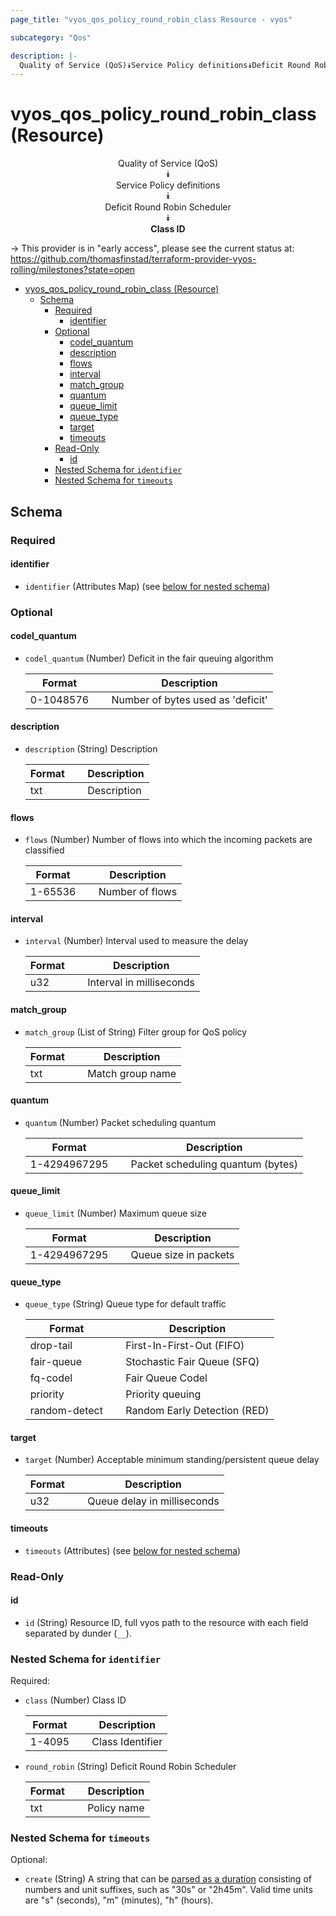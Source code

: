 ```yaml
---
page_title: "vyos_qos_policy_round_robin_class Resource - vyos"

subcategory: "Qos"

description: |-
  Quality of Service (QoS)⯯Service Policy definitions⯯Deficit Round Robin Scheduler⯯Class ID
---
```


# vyos_qos_policy_round_robin_class (Resource)
<center>

Quality of Service (QoS)  
⯯  
Service Policy definitions  
⯯  
Deficit Round Robin Scheduler  
⯯  
**Class ID**


</center>

-> This provider is in "early access", please see the current status at: https://github.com/thomasfinstad/terraform-provider-vyos-rolling/milestones?state=open

<!--TOC-->

- [vyos_qos_policy_round_robin_class (Resource)](#vyos_qos_policy_round_robin_class-resource)
  - [Schema](#schema)
    - [Required](#required)
      - [identifier](#identifier)
    - [Optional](#optional)
      - [codel_quantum](#codel_quantum)
      - [description](#description)
      - [flows](#flows)
      - [interval](#interval)
      - [match_group](#match_group)
      - [quantum](#quantum)
      - [queue_limit](#queue_limit)
      - [queue_type](#queue_type)
      - [target](#target)
      - [timeouts](#timeouts)
    - [Read-Only](#read-only)
      - [id](#id)
    - [Nested Schema for `identifier`](#nested-schema-for-identifier)
    - [Nested Schema for `timeouts`](#nested-schema-for-timeouts)

<!--TOC-->

<!-- schema generated by tfplugindocs -->
## Schema

### Required

#### identifier
- `identifier` (Attributes Map) (see [below for nested schema](#nestedatt--identifier))

### Optional

#### codel_quantum
- `codel_quantum` (Number) Deficit in the fair queuing algorithm

    |  Format     &emsp;|  Description                        |
    |-------------|-------------------------------------|
    |  0-1048576  &emsp;|  Number of bytes used as &#39;deficit&#39;  |
#### description
- `description` (String) Description

    |  Format  &emsp;|  Description  |
    |----------|---------------|
    |  txt     &emsp;|  Description  |
#### flows
- `flows` (Number) Number of flows into which the incoming packets are classified

    |  Format   &emsp;|  Description      |
    |-----------|-------------------|
    |  1-65536  &emsp;|  Number of flows  |
#### interval
- `interval` (Number) Interval used to measure the delay

    |  Format  &emsp;|  Description               |
    |----------|----------------------------|
    |  u32     &emsp;|  Interval in milliseconds  |
#### match_group
- `match_group` (List of String) Filter group for QoS policy

    |  Format  &emsp;|  Description       |
    |----------|--------------------|
    |  txt     &emsp;|  Match group name  |
#### quantum
- `quantum` (Number) Packet scheduling quantum

    |  Format        &emsp;|  Description                        |
    |----------------|-------------------------------------|
    |  1-4294967295  &emsp;|  Packet scheduling quantum (bytes)  |
#### queue_limit
- `queue_limit` (Number) Maximum queue size

    |  Format        &emsp;|  Description            |
    |----------------|-------------------------|
    |  1-4294967295  &emsp;|  Queue size in packets  |
#### queue_type
- `queue_type` (String) Queue type for default traffic

    |  Format         &emsp;|  Description                   |
    |-----------------|--------------------------------|
    |  drop-tail      &emsp;|  First-In-First-Out (FIFO)     |
    |  fair-queue     &emsp;|  Stochastic Fair Queue (SFQ)   |
    |  fq-codel       &emsp;|  Fair Queue Codel              |
    |  priority       &emsp;|  Priority queuing              |
    |  random-detect  &emsp;|  Random Early Detection (RED)  |
#### target
- `target` (Number) Acceptable minimum standing/persistent queue delay

    |  Format  &emsp;|  Description                  |
    |----------|-------------------------------|
    |  u32     &emsp;|  Queue delay in milliseconds  |
#### timeouts
- `timeouts` (Attributes) (see [below for nested schema](#nestedatt--timeouts))

### Read-Only

#### id
- `id` (String) Resource ID, full vyos path to the resource with each field separated by dunder (`__`).

<a id="nestedatt--identifier"></a>
### Nested Schema for `identifier`

Required:

- `class` (Number) Class ID

    |  Format  &emsp;|  Description       |
    |----------|--------------------|
    |  1-4095  &emsp;|  Class Identifier  |
- `round_robin` (String) Deficit Round Robin Scheduler

    |  Format  &emsp;|  Description  |
    |----------|---------------|
    |  txt     &emsp;|  Policy name  |


<a id="nestedatt--timeouts"></a>
### Nested Schema for `timeouts`

Optional:

- `create` (String) A string that can be [parsed as a duration](https://pkg.go.dev/time#ParseDuration) consisting of numbers and unit suffixes, such as &#34;30s&#34; or &#34;2h45m&#34;. Valid time units are &#34;s&#34; (seconds), &#34;m&#34; (minutes), &#34;h&#34; (hours).
